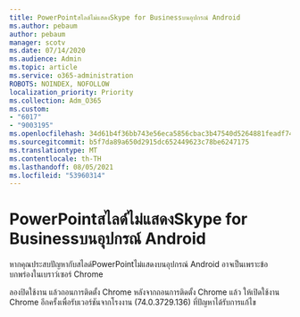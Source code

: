 ```yaml
---
title: PowerPointสไลด์ไม่แสดงSkype for Businessบนอุปกรณ์ Android
ms.author: pebaum
author: pebaum
manager: scotv
ms.date: 07/14/2020
ms.audience: Admin
ms.topic: article
ms.service: o365-administration
ROBOTS: NOINDEX, NOFOLLOW
localization_priority: Priority
ms.collection: Adm_O365
ms.custom:
- "6017"
- "9003195"
ms.openlocfilehash: 34d61b4f36bb743e56eca5856cbac3b47540d5264881feadf74fe20bf88d64b8
ms.sourcegitcommit: b5f7da89a650d2915dc652449623c78be6247175
ms.translationtype: MT
ms.contentlocale: th-TH
ms.lasthandoff: 08/05/2021
ms.locfileid: "53960314"
---
```

# <a name="powerpoint-slides-not-showing-in-skype-for-business-on-android-devices"></a>PowerPointสไลด์ไม่แสดงSkype for Businessบนอุปกรณ์ Android

หากคุณประสบปัญหากับสไลด์PowerPointไม่แสดงบนอุปกรณ์ Android อาจเป็นเพราะข้อบกพร่องในเบราว์เซอร์ Chrome

ลองปิดใช้งาน แล้วถอนการติดตั้ง Chrome หลังจากถอนการติดตั้ง Chrome แล้ว ให้เปิดใช้งาน Chrome อีกครั้งเพื่อรับเวอร์ชันจากโรงงาน (74.0.3729.136) ที่ปัญหาได้รับการแก้ไข